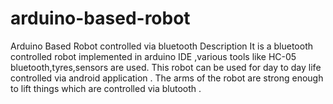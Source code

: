 # arduino-based-robot
Arduino Based Robot controlled via bluetooth   Description   It is a bluetooth controlled robot  implemented in arduino IDE ,various tools like  HC-05                  bluetooth,tyres,sensors are used. This robot can be used for day to day life controlled via  android    application . The arms  of the robot are strong enough to lift things  which are controlled via blutooth .
